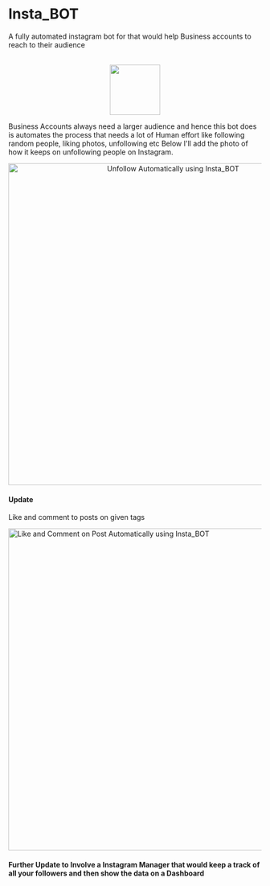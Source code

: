 # Insta_BOT
A fully automated instagram bot for  that would help Business accounts to reach to their audience

<p align="center">
<br>
  <img src="https://camo.githubusercontent.com/4cd0bf58a8cffad17820826a99facc2821a8c50d/68747470733a2f2f692e696d6775722e636f6d2f734a7a665a734c2e6a7067" width="100">
</p>

Business Accounts always need a larger audience and hence this bot does is automates the process that needs a lot of Human effort like following random people, liking photos, unfollowing  etc
Below I'll add the photo of how it keeps on unfollowing people on Instagram.

<p align="center">
<a href="http://www.youtube.com/watch?v=9vBas8LmMFI" title="Link Title"><img src="http://img.youtube.com/vi/9vBas8LmMFI/0.jpg"  width="640" alt="Unfollow Automatically using Insta_BOT" /></a>
</p>


#### Update  
Like and comment to posts on given tags

<a href="https://youtu.be/NFUc2yxAYPg" title="Link Title"><img src="http://img.youtube.com/vi/NFUc2yxAYPg/0.jpg"  width="640" alt="Like and Comment on Post Automatically using Insta_BOT" /></a>


#### Further Update to Involve a Instagram Manager that would keep a track of all your followers and then show the data on a Dashboard
